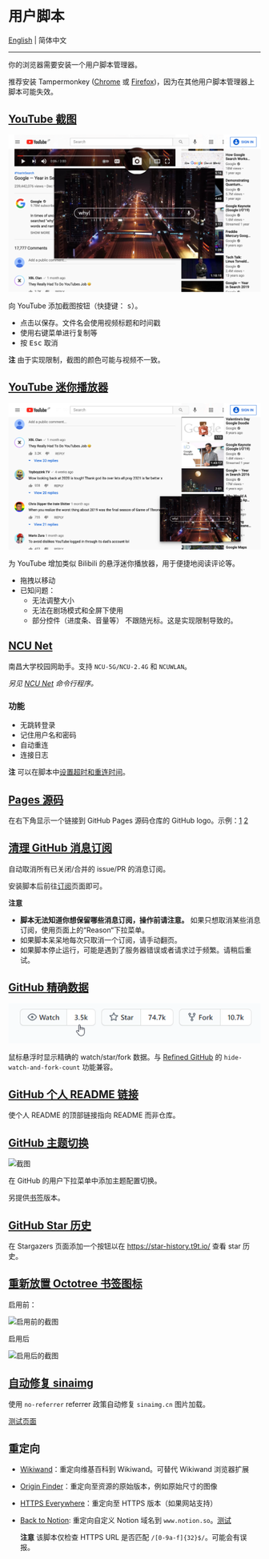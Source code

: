 # 用户脚本

[English](README.md) | 简体中文

---

你的浏览器需要安装一个用户脚本管理器。

推荐安装 Tampermonkey ([Chrome](https://chrome.google.com/webstore/detail/tampermonkey/dhdgffkkebhmkfjojejmpbldmpobfkfo) 或 [Firefox](https://addons.mozilla.org/firefox/addon/tampermonkey/))，因为在其他用户脚本管理器上脚本可能失效。

## [YouTube 截图](youtube-screenshot.user.js?raw=true)

![截图](../screenshots/youtube-screenshot.png)

向 YouTube 添加截图按钮（快捷键： <kbd>s</kbd>）。

- 点击以保存。文件名会使用视频标题和时间戳
- 使用右键菜单进行复制等
- 按 <kbd>Esc</kbd> 取消

**注** 由于实现限制，截图的颜色可能与视频不一致。

## [YouTube 迷你播放器](youtube-mini-player.user.js?raw=true)

![截图](../screenshots/youtube-mini-player.png)

为 YouTube 增加类似 Bilibili 的悬浮迷你播放器，用于便捷地阅读评论等。

- 拖拽以移动
- 已知问题：
  - 无法调整大小
  - 无法在剧场模式和全屏下使用
  - 部分控件（进度条、音量等） 不跟随光标。这是实现限制导致的。

## [NCU Net](ncu-net.user.js?raw=true)

南昌大学校园网助手。支持 `NCU-5G/NCU-2.4G` 和 `NCUWLAN`。

_另见 [NCU Net](https://github.com/kidonng/ncu-net/blob/master/README-zh-CN.md) 命令行程序。_

### 功能

- 无跳转登录
- 记住用户名和密码
- 自动重连
- 连接日志

**注** 可以在脚本中[设置超时和重连时间](ncu-net.user.js#L14-L20)。

## [Pages 源码](pages-source.user.js?raw=true)

在右下角显示一个链接到 GitHub Pages 源码仓库的 GitHub logo。示例：[1](https://edwardtufte.github.io/) [2](https://edwardtufte.github.io/tufte-css/)

## [清理 GitHub 消息订阅](clean-github-subscriptions.user.js?raw=true)

自动取消所有已关闭/合并的 issue/PR 的消息订阅。

安装脚本后前往[订阅](https://github.com/notifications/subscriptions)页面即可。

**注意**

- **脚本无法知道你想保留哪些消息订阅，操作前请注意。** 如果只想取消某些消息订阅，使用页面上的“Reason“下拉菜单。
- 如果脚本呆呆地每次只取消一个订阅，请手动翻页。
- 如果脚本停止运行，可能是遇到了服务器错误或者请求过于频繁。请稍后重试。

## [GitHub 精确数据](github-precise-counters.user.js?raw=true)

![截图](../screenshots/github-precise-counters.gif)

鼠标悬浮时显示精确的 watch/star/fork 数据。与 [Refined GitHub](https://github.com/sindresorhus/refined-github) 的 `hide-watch-and-fork-count` 功能兼容。

## [GitHub 个人 README 链接](github-profile-readme-link.user.js?raw=true)

使个人 README 的顶部链接指向 README 而非仓库。

## [GitHub 主题切换](generated/github-theme-switch.user.js?raw=true)

![截图](https://user-images.githubusercontent.com/44045911/101625949-2a3ae280-3a57-11eb-9298-d1dde71806fc.png)

在 GitHub 的用户下拉菜单中添加主题配置切换。

另提供[书签](generated/github-theme-switch.user-bookmarklet.js?raw=true)版本。

## [GitHub Star 历史](github-star-history.user.js?raw=true)

在 Stargazers 页面添加一个按钮以在 https://star-history.t9t.io/ 查看 star 历史。

## [重新放置 Octotree 书签图标](generated/reposition-octotree-bookmark-icon.user.js?raw=true)

启用前：

![启用前的截图](https://user-images.githubusercontent.com/44045911/89754890-12d30380-db10-11ea-9534-f2e704c94012.png)

启用后

![启用后的截图](https://user-images.githubusercontent.com/44045911/89754891-14043080-db10-11ea-86ed-b2316fed36cf.png)

## [自动修复 sinaimg](auto-fix-sinaimg.user.js?raw=true)

使用 `no-referrer` referrer 政策自动修复 `sinaimg.cn` 图片加载。

[测试页面](https://luyilin.github.io/Aoba/)

## 重定向

- [Wikiwand](wikiwand.user.js?raw=true)：重定向维基百科到 Wikiwand。可替代 Wikiwand 浏览器扩展
- [Origin Finder](origin-finder.user.js?raw=true)：重定向至资源的原始版本，例如原始尺寸的图像
- [HTTPS Everywhere](https-everywhere.user.js?raw=true)：重定向至 HTTPS 版本（如果网站支持）
- [Back to Notion](back-to-notion.user.js?raw=true): 重定向自定义 Notion 域名到 `www.notion.so`。[测试](https://anotioneer.com/)

  **注意** 该脚本仅检查 HTTPS URL 是否匹配 `/[0-9a-f]{32}$/`。可能会有误报。
